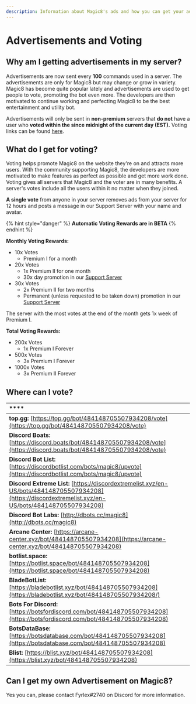 ```yaml
---
description: Information about Magic8's ads and how you can get your ad posted.
---
```


# Advertisements and Voting

## Why am I getting advertisements in my server?

Advertisements are now sent every **100** commands used in a server. The advertisements are only for Magic8 but may change or grow in variety. Magic8 has become quite popular lately and advertisements are used to get people to vote, promoting the bot even more. The developers are then motivated to continue working and perfecting Magic8 to be the best entertainment and utility bot.

Advertisements will only be sent in **non-premium** servers that **do not** have a user who **voted within the since midnight of the current day \(EST\).** Voting links can be found [here](ads-voting.md#where-can-i-vote).

## What do I get for voting?

Voting helps promote Magic8 on the website they're on and attracts more users. With the community supporting Magic8, the developers are more motivated to make features as perfect as possible and get more work done. Voting gives all servers that Magic8 and the voter are in many benefits. A server's votes include all the users within it no matter when they joined.

**A single vote** from anyone in your server removes ads from your server for 12 hours and posts a message in our Support Server with your name and avatar.

{% hint style="danger" %}
**Automatic Voting Rewards are in BETA**
{% endhint %}

**Monthly Voting Rewards:**

* 10x Votes
  * Premium I for a month
* 20x Votes
  * 1x Premium II for one month
  * 30x day promotion in our [Support Server](https://discord.gg/bUUggyCjvp)
* 30x Votes
  * 2x Premium II for two months 
  * Permanent \(unless requested to be taken down\) promotion in our [Support Server](https://discord.gg/bUUggyCjvp)

The server with the most votes at the end of the month gets 1x week of Premium I.

**Total Voting Rewards:**

* 200x Votes
  * 1x Premium I Forever
* 500x Votes
  * 3x Premium I Forever
* 1000x Votes
  * 3x Premium II Forever

## Where can I vote?

| \*\*\*\* |
| :--- |
| **top.gg:** [https://top.gg/bot/484148705507934208/vote](https://top.gg/bot/484148705507934208/vote) |
| **Discord Boats:** [https://discord.boats/bot/484148705507934208/vote](https://discord.boats/bot/484148705507934208/vote) |
| **Discord Bot List:** [https://discordbotlist.com/bots/magic8/upvote](https://discordbotlist.com/bots/magic8/upvote) |
| **Discord Extreme List:** [https://discordextremelist.xyz/en-US/bots/484148705507934208](https://discordextremelist.xyz/en-US/bots/484148705507934208) |
| **Discord Bot Labs:** [http://dbots.cc/magic8](http://dbots.cc/magic8) |
| **Arcane Center:** [https://arcane-center.xyz/bot/484148705507934208](https://arcane-center.xyz/bot/484148705507934208) |
| **botlist.space:** [https://botlist.space/bot/484148705507934208](https://botlist.space/bot/484148705507934208) |
| **BladeBotList:** [https://bladebotlist.xyz/bot/484148705507934208](https://bladebotlist.xyz/bot/484148705507934208/) |
| **Bots For Discord:** [https://botsfordiscord.com/bot/484148705507934208](https://botsfordiscord.com/bot/484148705507934208) |
| **BotsDataBase:** [https://botsdatabase.com/bot/484148705507934208](https://botsdatabase.com/bot/484148705507934208) |
| **Blist:** [https://blist.xyz/bot/484148705507934208](https://blist.xyz/bot/484148705507934208) |

## Can I get my own Advertisement on Magic8?

Yes you can, please contact Fyrlex\#2740 on Discord for more information.

